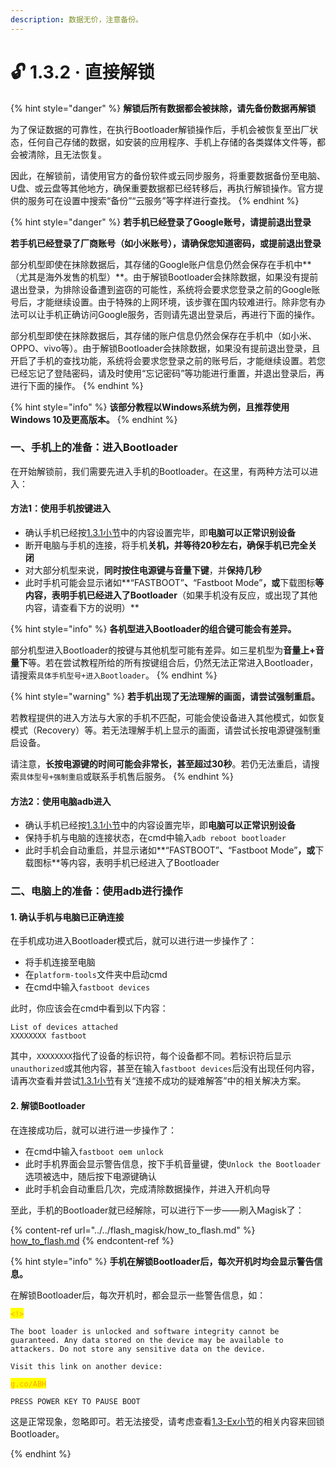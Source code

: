 ```yaml
---
description: 数据无价，注意备份。
---
```


# 🔓 1.3.2 · 直接解锁

{% hint style="danger" %}
**解锁后所有数据都会被抹除，请先备份数据再解锁**

为了保证数据的可靠性，在执行Bootloader解锁操作后，手机会被恢复至出厂状态，任何自己存储的数据，如安装的应用程序、手机上存储的各类媒体文件等，都会被清除，且无法恢复。

因此，在解锁前，请使用官方的备份软件或云同步服务，将重要数据备份至电脑、U盘、或云盘等其他地方，确保重要数据都已经转移后，再执行解锁操作。官方提供的服务可在设置中搜索“备份”“云服务”等字样进行查找。
{% endhint %}

{% hint style="danger" %}
**若手机已经登录了Google账号，请提前退出登录**

**若手机已经登录了厂商账号（如小米账号），请确保您知道密码，或提前退出登录**

部分机型即使在抹除数据后，其存储的Google账户信息仍然会保存在手机中**（尤其是海外发售的机型）**。由于解锁Bootloader会抹除数据，如果没有提前退出登录，为排除设备遭到盗窃的可能性，系统将会要求您登录之前的Google账号后，才能继续设置。由于特殊的上网环境，该步骤在国内较难进行。除非您有办法可以让手机正确访问Google服务，否则请先退出登录后，再进行下面的操作。

部分机型即使在抹除数据后，其存储的账户信息仍然会保存在手机中（如小米、OPPO、vivo等）。由于解锁Bootloader会抹除数据，如果没有提前退出登录，且开启了手机的查找功能，系统将会要求您登录之前的账号后，才能继续设置。若您已经忘记了登陆密码，请及时使用“忘记密码”等功能进行重置，并退出登录后，再进行下面的操作。
{% endhint %}

{% hint style="info" %}
**该部分教程以Windows系统为例，且推荐使用Windows 10及更高版本。**
{% endhint %}

### 一、手机上的准备：进入Bootloader

在开始解锁前，我们需要先进入手机的Bootloader。在这里，有两种方法可以进入：

#### 方法1：使用手机按键进入

* 确认手机已经按[1.3.1小节](preparation.md)中的内容设置完毕，即**电脑可以正常识别设备**
* 断开电脑与手机的连接，将手机**关机，并等待20秒左右，确保手机已完全关闭**
* 对大部分机型来说，**同时按住电源键与音量下键**，并**保持几秒**
* 此时手机可能会显示诸如**“FASTBOOT”**、**“Fastboot Mode”**，或**下载图标**等内容，表明手机已经进入了Bootloader**（如果手机没有反应，或出现了其他内容，请查看下方的说明）**

{% hint style="info" %}
**各机型进入Bootloader的组合键可能会有差异。**

部分机型进入Bootloader的按键与其他机型可能有差异。如三星机型为**音量上+音量下**等。若在尝试教程所给的所有按键组合后，仍然无法正常进入Bootloader，请搜索`具体手机型号+进入Bootloader`。
{% endhint %}

{% hint style="warning" %}
**若手机出现了无法理解的画面，请尝试强制重启。**

若教程提供的进入方法与大家的手机不匹配，可能会使设备进入其他模式，如恢复模式（Recovery）等。若无法理解手机上显示的画面，请尝试长按电源键强制重启设备。

请注意，**长按电源键的时间可能会非常长，甚至超过30秒**。若仍无法重启，请搜索`具体型号+强制重启`或联系手机售后服务。
{% endhint %}

#### 方法2：使用电脑adb进入

* 确认手机已经按[1.3.1小节](preparation.md)中的内容设置完毕，即**电脑可以正常识别设备**
* 保持手机与电脑的连接状态，在cmd中输入`adb reboot bootloader`
* 此时手机会自动重启，并显示诸如**“FASTBOOT”**、**“Fastboot Mode”**，或**下载图标**等内容，表明手机已经进入了Bootloader

### 二、电脑上的准备：使用adb进行操作

#### 1. 确认手机与电脑已正确连接

在手机成功进入Bootloader模式后，就可以进行进一步操作了：

* 将手机连接至电脑
* 在`platform-tools`文件夹中启动cmd
* 在cmd中输入`fastboot devices`

此时，你应该会在cmd中看到以下内容：

```
List of devices attached 
XXXXXXXX fastboot
```

其中，`XXXXXXXX`指代了设备的标识符，每个设备都不同。若标识符后显示`unauthorized`或其他内容，甚至在输入`fastboot devices`后没有出现任何内容，请再次查看并尝试[1.3.1小节](preparation.md)有关“连接不成功的疑难解答”中的相关解决方案。

#### 2. 解锁Bootloader

在连接成功后，就可以进行进一步操作了：

* 在cmd中输入`fastboot oem unlock`
* 此时手机界面会显示警告信息，按下手机音量键，使`Unlock the Bootloader`选项被选中，随后按下电源键确认
* 此时手机会自动重启几次，完成清除数据操作，并进入开机向导

至此，手机的Bootloader就已经解除，可以进行下一步——刷入Magisk了：

{% content-ref url="../../flash_magisk/how_to_flash.md" %}
[how\_to\_flash.md](../../flash\_magisk/how\_to\_flash.md)
{% endcontent-ref %}

{% hint style="info" %}
**手机在解锁Bootloader后，每次开机时均会显示警告信息。**

在解锁Bootloader后，每次开机时，都会显示一些警告信息，如：

<mark style="color:orange;">`<!>`</mark>

`The boot loader is unlocked and software integrity cannot be guaranteed. Any data stored on the device may be available to attackers. Do not store any sensitive data on the device.`

`Visit this link on another device:`

<mark style="color:orange;">`g.co/ABH`</mark>

`PRESS POWER KEY TO PAUSE BOOT`

这是正常现象，忽略即可。若无法接受，请考虑查看[1.3-Ex小节](ways\_to\_lock.md)的相关内容来回锁Bootloader。


{% endhint %}
